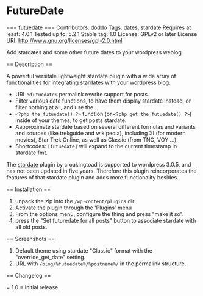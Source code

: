 # FutureDate
=== futuedate ===
Contributors: doddo
Tags: dates, stardate
Requires at least: 4.0.1
Tested up to: 5.2.1
Stable tag: 1.0
License: GPLv2 or later
License URI: http://www.gnu.org/licenses/gpl-2.0.html

Add stardates and some other future dates to your wordpress weblog

== Description ==

A powerful versitale lightweight stardate plugin with a wide array of functionalities for integrating stardates with your wordpress blog.

* URL `%futuedate%` permalink rewrite support for posts.
* Filter various date functions, to have them display stardate instead, or filter nothing at all, and use the...
* `<?php the_futuedate() ?>` function (or `<?php get_the_futuedate() ?>`) inside of your themes, to get posts stardate.
* Aapproximate stardate based on several different formulas and variants and sources (like trekguide and wikipedia), including XI (for modern movies), Star Trek Online,  as well as Classic (from TNG, VOY ...).
* Shortcodes: `[futuedate]` will expand to the current timestamp in stardate fmt.

The [stardate](https://wordpress.org/plugins/stardate/) plugin by croakingtoad is supported to wordpress 3.0.5, and has not been updated in five years. Therefore this plugin reincorporates the features of that stardate plugin and adds more functionality besides.


== Installation ==

1. unpack the zip into the `/wp-content/plugins` dir
1. Activate the plugin through the 'Plugins' menu
1. From the options menu, configure the thing and press "make it so".
1. press the "Set futuredate for all posts" button to associate stardate with all old posts.


== Screenshots ==

1. Default theme using stardate "Classic" format with the "override_get_date" setting.
2. URL with `/blog/%futuedate%/%postname%/` in the permalink structure.


== Changelog ==

= 1.0 =
Initial release.
